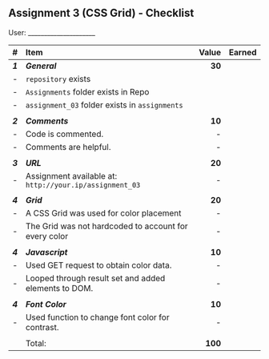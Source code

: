 ## Assignment 3 (CSS Grid) - Checklist

User: _____________________           

| #       | Item                                                    |   Value | Earned |
| :------ | :------------------------------------------------------ | ------: | ------ |
| ***1*** | ***General***                                           |  **30** |        |
| -       | `repository`  exists                                    |         |        |
| -       | `Assignments` folder exists in Repo                     |         |        |
| -       | `assignment_03` folder exists in `assignments`          |         |        |
|         |                                                         |         |        |
| ***2*** | ***Comments***                                          |  **10** |        |
| -       | Code is commented.                                      |       - |        |
| -       | Comments are helpful.                                   |       - |        |
|         |                                                         |         |        |
| ***3*** | ***URL***                                               |  **20** |        |
| -       | Assignment available at: `http://your.ip/assignment_03` |       - |        |
|         |                                                         |         |        |
| ***4*** | ***Grid***                                              |  **20** |        |
| -       | A CSS Grid was used for color placement                 |       - |        |
| -       | The Grid was not hardcoded to account for every color   |       - |        |
|         |                                                         |         |        |
| ***4*** | ***Javascript***                                        |  **10** |        |
| -       | Used GET request to obtain color data.                  |       - |        |
| -       | Looped through result set and added elements to DOM.    |       - |        |
|         |                                                         |         |        |
| ***4*** | ***Font Color***                                        |  **10** |        |
| -       | Used function to change font color for contrast.        |       - |        |
|         |                                                         |         |        |
|         | Total:                                                  | **100** |        |
